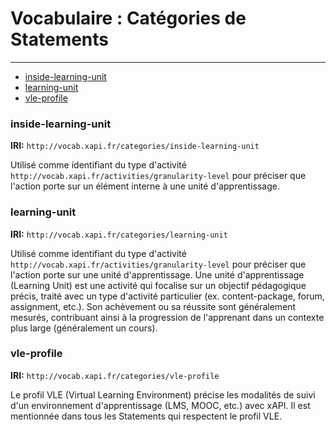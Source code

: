 # Vocabulaire : Catégories de Statements

---

- [inside-learning-unit](#inside-learning-unit)
- [learning-unit](#learning-unit)
- [vle-profile](#vle-profile)


<a name="inside-learning-unit"></a>
### inside-learning-unit

**IRI:** `http://vocab.xapi.fr/categories/inside-learning-unit`

Utilisé comme identifiant du type d'activité `http://vocab.xapi.fr/activities/granularity-level` pour préciser que l'action porte sur un élément interne à une unité d'apprentissage. 


<a name="learning-unit"></a>
### learning-unit

**IRI:** `http://vocab.xapi.fr/categories/learning-unit`

Utilisé comme identifiant du type d'activité `http://vocab.xapi.fr/activities/granularity-level` pour préciser que l'action porte sur une unité d'apprentissage.
Une unité d'apprentissage (Learning Unit) est une activité qui focalise sur un objectif pédagogique précis, traité avec un type d'activité particulier (ex. content-package, forum, assignment, etc.). Son achèvement ou sa réussite sont généralement mesurés, contribuant ainsi à la progression de l'apprenant dans un contexte plus large (généralement un cours). 


<a name="vle-profile"></a>
### vle-profile

**IRI:** `http://vocab.xapi.fr/categories/vle-profile`

Le profil VLE (Virtual Learning Environment) précise les modalités de suivi d'un environnement d'apprentissage (LMS, MOOC, etc.) avec xAPI. Il est mentionnée dans tous les Statements qui respectent le profil VLE.



